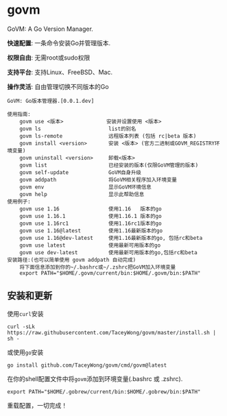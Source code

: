 # govm

GoVM: A  Go Version Manager. 

**快速配置**: 一条命令安装Go并管理版本.

**权限自由**: 无需root或sudo权限

**支持平台**: 支持Linux、FreeBSD、Mac.

**操作灵活**: 自由管理切换不同版本的Go


```shell
GoVM: Go版本管理器.[0.0.1.dev]

使用指南:
    govm use <版本>              安装并设置使用 <版本>
    govm ls                      list的别名
    govm ls-remote               远程版本列表 (包括 rc|beta 版本)
    govm install <version>       安装 <版本> (官方二进制或GOVM_REGISTRY环境变量)
    govm uninstall <version>     卸载<版本>
    govm list                    已经安装的版本(仅限GoVM管理的版本)
    govm self-update             GoVM自身升级
    govm addpath                 将GoVM相关程序加入环境变量
    govm env                     显示GoVM环境信息
    govm help                    显示此帮助信息
使用例子:
    govm use 1.16                使用1.16   版本的go
    govm use 1.16.1              使用1.16.1 版本的go
    govm use 1.16rc1             使用1.16rc1版本的go
    govm use 1.16@latest         使用1.16最新版本的go
    govm use 1.16@dev-latest     使用1.16最新版本的go, 包括rc和beta
    govm use latest              使用最新可用版本的go
    govm use dev-latest          使用最新可用版本的go,包括rc和beta
安装路径:(也可以简单使用 govm addpath 自动完成)
    将下面信息添加到你的~/.bashrc或~/.zshrc把GoVM加入环境变量
    export PATH="$HOME/.govm/current/bin:$HOME/.govm/bin:$PATH"
```

## 安装和更新

使用`curl`安装

```shell
curl -sLk https://raw.githubusercontent.com/TaceyWong/govm/master/install.sh | sh -
```
或使用`go`安装
```shell
go install github.com/TaceyWong/govm/cmd/govm@latest
```
在你的shell配置文件中将`govm`添加到环境变量(.bashrc 或 .zshrc).
```shell
export PATH="$HOME/.gobrew/current/bin:$HOME/.gobrew/bin:$PATH"
```
重载配置，一切完成！